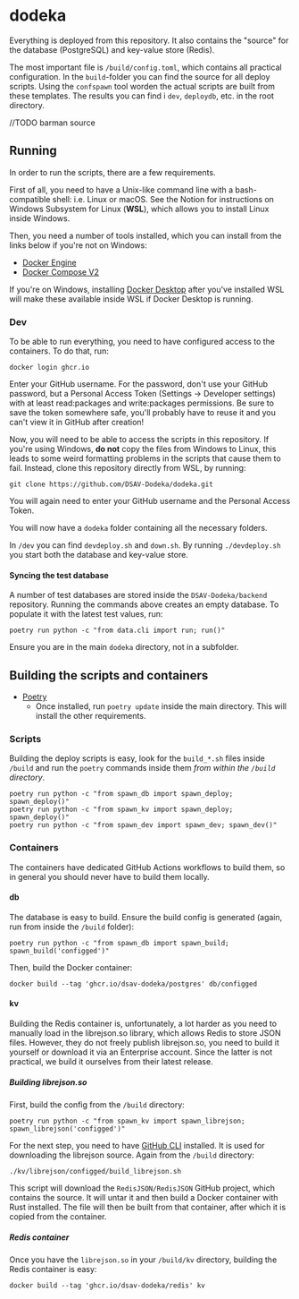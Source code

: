 # dodeka

Everything is deployed from this repository. It also contains the "source" for the database (PostgreSQL) and key-value store (Redis).

The most important file is `/build/config.toml`, which contains all practical configuration. In the `build`-folder you can find the source for all deploy scripts. Using the `confspawn` tool worden the actual scripts are built from these templates. The results you can find i `dev`, `deploydb`, etc. in the root directory.

//TODO barman source

## Running

In order to run the scripts, there are a few requirements.

First of all, you need to have a Unix-like command line with a bash-compatible shell: i.e. Linux or macOS. See the Notion for instructions on Windows Subsystem for Linux (**WSL**), which allows you to install Linux inside Windows.

Then, you need a number of tools installed, which you can install from the links below if you're not on Windows:

* [Docker Engine](https://docs.docker.com/engine/install/)
* [Docker Compose V2](https://docs.docker.com/compose/cli-command/)

If you're on Windows, installing [Docker Desktop](https://www.docker.com/products/docker-desktop) after you've installed WSL will make these available inside WSL if Docker Desktop is running.

### Dev

To be able to run everything, you need to have configured access to the containers. To do that, run:

```shell
docker login ghcr.io
```

Enter your GitHub username. For the password, don't use your GitHub password, but a Personal Access Token (Settings -> Developer settings) with at least read:packages and write:packages permissions. Be sure to save the token somewhere safe, you'll probably have to reuse it and you can't view it in GitHub after creation!

Now, you will need to be able to access the scripts in this repository. If you're using Windows, **do not** copy the files from Windows to Linux, this leads to some weird formatting problems in the scripts that cause them to fail. Instead, clone this repository directly from WSL, by running:

`git clone https://github.com/DSAV-Dodeka/dodeka.git`

You will again need to enter your GitHub username and the Personal Access Token.

You will now have a `dodeka` folder containing all the necessary folders.

In `/dev` you can find `devdeploy.sh` and `down.sh`. By running `./devdeploy.sh` you start both the database and key-value store.

#### Syncing the test database

A number of test databases are stored inside the `DSAV-Dodeka/backend` repository. Running the commands above creates an empty database. To populate it with the latest test values, run:

```shell
poetry run python -c "from data.cli import run; run()"
```

Ensure you are in the main `dodeka` directory, not in a subfolder.

## Building the scripts and containers
* [Poetry](https://python-poetry.org/docs/master/)
    * Once installed, run `poetry update` inside the main directory. This will install the other requirements.

### Scripts


Building the deploy scripts is easy, look for the `build_*.sh` files inside `/build` and run the `poetry` commands inside them _from within the `/build` directory_.

```shell
poetry run python -c "from spawn_db import spawn_deploy; spawn_deploy()"
poetry run python -c "from spawn_kv import spawn_deploy; spawn_deploy()"
poetry run python -c "from spawn_dev import spawn_dev; spawn_dev()"
```

### Containers

The containers have dedicated GitHub Actions workflows to build them, so in general you should never have to build them locally.

#### db

The database is easy to build. Ensure the build config is generated (again, run from inside the `/build` folder):

```shell
poetry run python -c "from spawn_db import spawn_build; spawn_build('configged')"
```

Then, build the Docker container:

```shell
docker build --tag 'ghcr.io/dsav-dodeka/postgres' db/configged
```

#### kv

Building the Redis container is, unfortunately, a lot harder as you need to manually load in the librejson.so library, which allows Redis to store JSON files. However, they do not freely publish librejson.so, you need to build it yourself or download it via an Enterprise account. Since the latter is not practical, we build it ourselves from their latest release.

##### Building librejson.so

First, build the config from the `/build` directory:

```shell
poetry run python -c "from spawn_kv import spawn_librejson; spawn_librejson('configged')"
```

For the next step, you need to have [GitHub CLI](https://github.com/cli/cli) installed. It is used for downloading the librejson source.
Again from the `/build` directory:

```shell
./kv/librejson/configged/build_librejson.sh
```

This script will download the `RedisJSON/RedisJSON` GitHub project, which contains the source. It will untar it and then build a Docker container with Rust installed. The file will then be built from that container, after which it is copied from the container.

##### Redis container

Once you have the `librejson.so` in your `/build/kv` directory, building the Redis container is  easy:

```shell
docker build --tag 'ghcr.io/dsav-dodeka/redis' kv
```